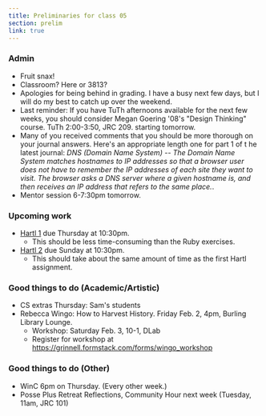```yaml
---
title: Preliminaries for class 05
section: prelim
link: true
---
```

### Admin

* Fruit snax!
* Classroom?  Here or 3813?
* Apologies for being behind in grading.  I have a busy next 
  few days, but I will do my best to catch up over the weekend.
* Last reminder: If you have TuTh afternoons available for the next few
  weeks, you should consider Megan Goering '08's "Design Thinking" 
  course.  TuTh 2:00-3:50, JRC 209. starting tomorrow.
* Many of you received comments that you should be more thorough on your
  journal answers.  Here's an appropriate length one for part 1 of t he
  latest journal:
  _DNS (Domain Name System) -- The Domain Name System matches hostnames to IP addresses so that a browser user does not have to remember the IP addresses of each site they want to visit. The browser asks a DNS server where a given hostname is, and then receives an IP address that refers to the same place._.
* Mentor session 6-7:30pm tomorrow.

### Upcoming work

* [Hartl 1](../assignments/hartl-1) due Thursday at 10:30pm.
    * This should be less time-consuming than the Ruby exercises.
* [Hartl 2](../assignments/hartl-2) due Sunday at 10:30pm.
    * This should take about the same amount of time as the first
      Hartl assignment.

### Good things to do (Academic/Artistic)

* CS extras Thursday: Sam's students
* Rebecca Wingo: How to Harvest History.  Friday Feb. 2, 4pm, Burling 
  Library Lounge.
    * Workshop: Saturday Feb. 3, 10-1, DLab
    * Register for workshop at <https://grinnell.formstack.com/forms/wingo_workshop>

### Good things to do (Other)

* WinC 6pm on Thursday.  (Every other week.)
* Posse Plus Retreat Reflections, Community Hour next week (Tuesday,
  11am, JRC 101)

